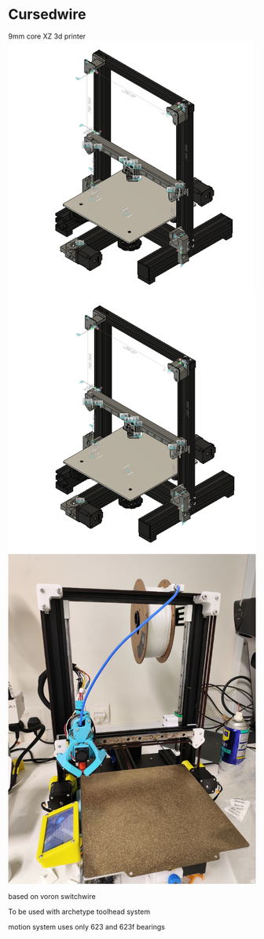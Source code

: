 # Cursedwire
9mm core XZ 3d printer
<img src="images/image_2025-02-17_17-12-40.png" width="500">
![Alt text](images/image_2025-02-17_17-12-40.png)
![Alt text](images/photo_2025-02-20_18-02-46.jpg)

based on voron switchwire

To be used with archetype toolhead system

motion system uses only 623 and 623f bearings
